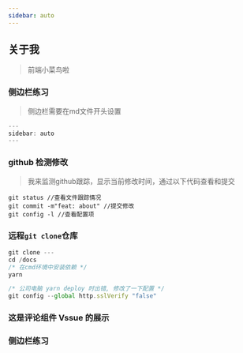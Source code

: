 ```yaml
---
sidebar: auto
---
```


## 关于我
> 前端小菜鸟啦

### 侧边栏练习
> 侧边栏需要在md文件开头设置
```js
---
sidebar: auto
---
```
### github 检测修改
> 我来监测github跟踪，显示当前修改时间，通过以下代码查看和提交
```git
git status //查看文件跟踪情况
git commit -m"feat: about" //提交修改
git config -l //查看配置项
```

### 远程`git clone`仓库
```js
git clone ---
cd /docs
/* 在cmd环境中安装依赖 */
yarn

/* 公司电脑 yarn deploy 时出错, 修改了一下配置 */
git config --global http.sslVerify "false"
```

### 这是评论组件 Vssue 的展示
<Vssue :options="{ locale: 'zh' }"/>

### 侧边栏练习

